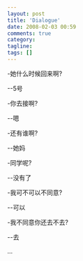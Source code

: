 ```yaml
---
layout: post
title: 'Dialogue'
date: 2008-02-03 00:59
comments: true
category:
tagline:
tags: []
---
```


-她什么时候回来啊?

--5号

-你去接啊?

--嗯

-还有谁啊?

--她妈

-同学呢?

--没有了

-我可不可以不同意?

--可以

-我不同意你还去不去?

--去

...
